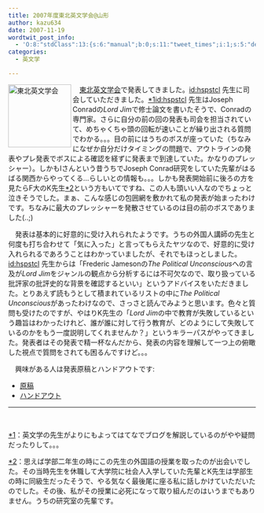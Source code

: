 ```yaml
---
title: 2007年度東北英文学会@山形
author: kazu634
date: 2007-11-19
wordtwit_post_info:
  - 'O:8:"stdClass":13:{s:6:"manual";b:0;s:11:"tweet_times";i:1;s:5:"delay";i:0;s:7:"enabled";i:1;s:10:"separation";s:2:"60";s:7:"version";s:3:"3.7";s:14:"tweet_template";b:0;s:6:"status";i:2;s:6:"result";a:0:{}s:13:"tweet_counter";i:2;s:13:"tweet_log_ids";a:1:{i:0;i:3297;}s:9:"hash_tags";a:0:{}s:8:"accounts";a:1:{i:0;s:7:"kazu634";}}'
categories:
  - 英文学

---
```

<div class="section">
<p>
<a href="http://charles.sal.tohoku.ac.jp/tohoku-eibun" onclick="__gaTracker('send', 'event', 'outbound-article', 'http://charles.sal.tohoku.ac.jp/tohoku-eibun', '');"><img width="128" align="left" alt="東北英文学会" src="http://img.simpleapi.net/small/http://charles.sal.tohoku.ac.jp/tohoku-eibun" style="border-style: none;" height="128" /></a>
</p>
  
<p>
    　<a href="http://charles.sal.tohoku.ac.jp/tohoku-eibun" onclick="__gaTracker('send', 'event', 'outbound-article', 'http://charles.sal.tohoku.ac.jp/tohoku-eibun', '東北英文学会');">東北英文学会</a>で発表してきました。<a href="http://d.hatena.ne.jp/hspstcl/" onclick="__gaTracker('send', 'event', 'outbound-article', 'http://d.hatena.ne.jp/hspstcl/', 'id:hspstcl');">id:hspstcl</a> 先生に司会していただきました。<span class="footnote"><a href="/sirocco634/#f1" name="fn1" title="英文学の先生がよりにもよってはてなでブログを解説しているのがやや疑問だったりして。。。">*1</a></span><a href="http://d.hatena.ne.jp/hspstcl/" onclick="__gaTracker('send', 'event', 'outbound-article', 'http://d.hatena.ne.jp/hspstcl/', 'id:hspstcl');">id:hspstcl</a> 先生はJoseph Conradの<i>Lord Jim</i>で修士論文を書いたそうで、Conradの専門家。さらに自分の前の回の発表も司会を担当されていて、めちゃくちゃ頭の回転が速いことが繰り出される質問でわかる。。。目の前にはうちのボスが座っていた（ちなみになぜか自分だけタイミングの問題で、アウトラインの発表やプレ発表でボスによる確認を経ずに発表まで到達していた。かなりのプレッシャー）。しかもIさんという昔うちでJoseph Conrad研究をしていた先輩がはるばる関西からやってくる…らしいとの情報も。。。しかも発表開始前に後ろの方を見たらF大のK先生<span class="footnote"><a href="/sirocco634/#f2" name="fn2" title="思えば学部二年生の時にこの先生の外国語の授業を取ったのが出会いでした。その当時先生を休職して大学院に社会人入学していた先輩とK先生は学部生の時に同級生だったそうで、やる気なく最後尾に座る私に話しかけていただいたのでした。その後、私がその授業に必死になって取り組んだのはいうまでもありません。うちの研究室の先輩です。">*2</a></span>という方もいてですね、この人も頭いい人なのでちょっと泣きそうでした。まぁ、こんな感じの包囲網を敷かれて私の発表が始まったわけです。ちなみに最大のプレッシャーを発散させているのは目の前のボスでありました(..;)
</p>
  
<p>
    　発表は基本的に好意的に受け入れられたようです。うちの外国人講師の先生と何度も打ち合わせて「気に入った」と言ってもらえたヤツなので、好意的に受け入れられるであろうことはわかっていましたが、それでもほっとしました。<a href="http://d.hatena.ne.jp/hspstcl/" onclick="__gaTracker('send', 'event', 'outbound-article', 'http://d.hatena.ne.jp/hspstcl/', 'id:hspstcl');">id:hspstcl</a> 先生からは「Frederic Jamesonの<i>The Political Unconscious</i>への言及が<i>Lord Jim</i>をジャンルの観点から分析するには不可欠なので、取り扱っている批評家の批評史的な背景を確認するといい」というアドバイスをいただきました。とりあえず読もうとして積まれているリストの中に<i>The Political Unconscious</i>があったわけなので、さっさと読んでみようと思います。色々と質問も受けたのですが、やはりK先生の「<i>Lord Jim</i>の中で教育が失敗しているという趣旨はわかったけれど、誰が誰に対して行う教育が、どのようにして失敗しているのかをもう一度説明してくれませんか？」というキラーパスがやってきました。発表者はその発表で精一杯なんだから、発表の内容を理解して一つ上の俯瞰した視点で質問をされても困るんですけど。。。
</p>
  
<p>
    　興味がある人は発表原稿とハンドアウトです:
</p>
  
<ul>
<li>
<a href="http://www.k3.dion.ne.jp/%7Esimoom/script.pdf" onclick="__gaTracker('send', 'pageview', 'http://www.k3.dion.ne.jp/%7Esimoom/script.pdf');" target="blank">原稿</a>
</li>
<li>
<a href="http://www.k3.dion.ne.jp/%7Esimoom/handout.pdf" onclick="__gaTracker('send', 'pageview', 'http://www.k3.dion.ne.jp/%7Esimoom/handout.pdf');" target="blank">ハンドアウト</a>
</li>
</ul>
  
<hr />
  
<center>
<br />
</center>
</div>

<div class="footnote">
<p class="footnote">
<a href="/sirocco634/#fn1" name="f1">*1</a>：英文学の先生がよりにもよってはてなでブログを解説しているのがやや疑問だったりして。。。
</p>
  
<p class="footnote">
<a href="/sirocco634/#fn2" name="f2">*2</a>：思えば学部二年生の時にこの先生の外国語の授業を取ったのが出会いでした。その当時先生を休職して大学院に社会人入学していた先輩とK先生は学部生の時に同級生だったそうで、やる気なく最後尾に座る私に話しかけていただいたのでした。その後、私がその授業に必死になって取り組んだのはいうまでもありません。うちの研究室の先輩です。
</p>
</div>

